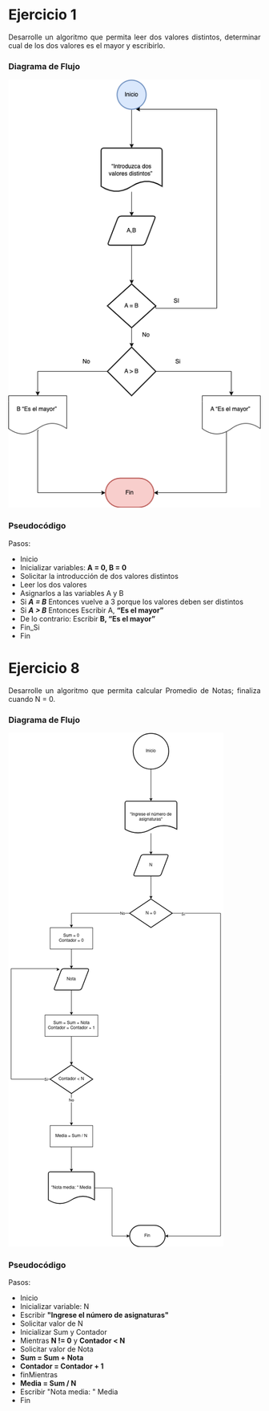 <div align="justify">

# Ejercicio 1 <a name="ejercicio1"></a>

Desarrolle un algoritmo que permita leer dos valores distintos, determinar cual de los dos valores es el mayor y escribirlo.

### Diagrama de Flujo

<img src="images/diagrama-flujo.png"
/>

### Pseudocódigo

Pasos:
- Inicio
- Inicializar variables: __A = 0, B = 0__
- Solicitar la introducción de dos valores distintos
- Leer los dos valores
- Asignarlos a las variables A y B
- Si ___A = B___ Entonces vuelve a 3 porque los valores deben ser distintos
- Si ___A > B___ Entonces
  Escribir A, __“Es el mayor”__
- De lo contrario: Escribir __B, “Es el mayor”__
- Fin_Si
- Fin

# Ejercicio 8 <a name="ejercicio8"></a>

Desarrolle un algoritmo que permita calcular Promedio de Notas; finaliza cuando N = 0.

### Diagrama de Flujo

<img src="images/diagrama08.png"/>

### Pseudocódigo

Pasos:
- Inicio
- Inicializar variable: N
- Escribir __"Ingrese el número de asignaturas"__
- Solicitar valor de N
- Inicializar Sum y Contador
- Mientras __N != 0__ y __Contador < N__
- Solicitar valor de Nota
- __Sum = Sum + Nota__
- __Contador = Contador + 1__
- finMientras
- __Media = Sum / N__
- Escribir "Nota media: " Media
- Fin

</div>